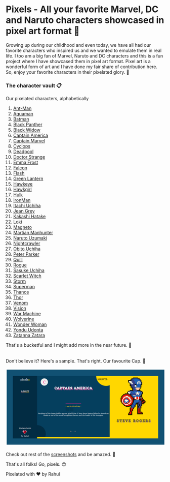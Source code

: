 # Pixels - All your favorite Marvel, DC and Naruto characters showcased in pixel art format 🎉

Growing up during our childhood and even today, we have all had our favorite characters who inspired us and we wanted to emulate them in real life. I too am a big fan of Marvel, Naruto and DC characters and this is a fun project where I have showcased them in pixel art format. Pixel art is a wonderful form of art and I have done my fair share of contribution here. So, enjoy your favorite characters in their pixelated glory. 🙌


### The character vault 📋 

Our pixelated characters, alphabetically
  1. [Ant-Man](https://rahul-kabra.github.io/pixels/character/ant-man)
  2. [Aquaman](https://rahul-kabra.github.io/pixels/character/aquaman)
  3. [Batman](https://rahul-kabra.github.io/pixels/character/batman)
  4. [Black Panther](https://rahul-kabra.github.io/pixels/character/black-panther)
  5. [Black Widow](https://rahul-kabra.github.io/pixels/character/black-widow)
  6. [Captain America](https://rahul-kabra.github.io/pixels/character/captain-america)
  7. [Captain Marvel](https://rahul-kabra.github.io/pixels/character/captain-marvel)
  8. [Cyclops](https://rahul-kabra.github.io/pixels/character/cyclops)
  9. [Deadpool](https://rahul-kabra.github.io/pixels/character/deadpool)
  10. [Doctor Strange](https://rahul-kabra.github.io/pixels/character/doctor-strange)
  11. [Emma Frost](https://rahul-kabra.github.io/pixels/character/emma-frost)
  12. [Falcon](https://rahul-kabra.github.io/pixels/character/falcon)
  13. [Flash](https://rahul-kabra.github.io/pixels/character/flash)
  14. [Green Lantern](https://rahul-kabra.github.io/pixels/character/green-lantern)
  15. [Hawkeye](https://rahul-kabra.github.io/pixels/character/hawkeye)
  16. [Hawkgirl](https://rahul-kabra.github.io/pixels/character/hawkgirl)
  17. [Hulk](https://rahul-kabra.github.io/pixels/character/hulk)
  18. [IronMan](https://rahul-kabra.github.io/pixels/character/ironman)
  19. [Itachi Uchiha](https://rahul-kabra.github.io/pixels/character/itachi-uchiha)
  20. [Jean Grey](https://rahul-kabra.github.io/pixels/character/jean-grey)
  21. [Kakashi Hatake](https://rahul-kabra.github.io/pixels/character/kakashi-hatake)
  22. [Loki](https://rahul-kabra.github.io/pixels/character/loki)
  23. [Magneto](https://rahul-kabra.github.io/pixels/character/magneto)
  24. [Martian Manhunter](https://rahul-kabra.github.io/pixels/character/martian-manhunter)
  25. [Naruto Uzumaki](https://rahul-kabra.github.io/pixels/character/naruto-uzumaki)
  26. [Nightcrawler](https://rahul-kabra.github.io/pixels/character/nightcrawler)
  27. [Obito Uchiha](https://rahul-kabra.github.io/pixels/character/obito-uchiha)
  28. [Peter Parker](https://rahul-kabra.github.io/pixels/character/peter-parker)
  29. [Quill](https://rahul-kabra.github.io/pixels/character/quill)
  30. [Rogue](https://rahul-kabra.github.io/pixels/character/rogue)
  31. [Sasuke Uchiha](https://rahul-kabra.github.io/pixels/character/sasuke-uchiha)
  32. [Scarlet Witch](https://rahul-kabra.github.io/pixels/character/scarlet-witch)
  33. [Storm](https://rahul-kabra.github.io/pixels/character/storm)
  34. [Superman](https://rahul-kabra.github.io/pixels/character/superman)
  35. [Thanos](https://rahul-kabra.github.io/pixels/character/thanos)
  36. [Thor](https://rahul-kabra.github.io/pixels/character/thor)
  37. [Venom](https://rahul-kabra.github.io/pixels/character/venom)
  38. [Vision](https://rahul-kabra.github.io/pixels/character/vision)
  39. [War Machine](https://rahul-kabra.github.io/pixels/character/war-machine)
  40. [Wolverine](https://rahul-kabra.github.io/pixels/character/wolverine)
  41. [Wonder Woman](https://rahul-kabra.github.io/pixels/character/wonder-woman)
  42. [Yondu Udonta](https://rahul-kabra.github.io/pixels/character/yondu)
  43. [Zatanna Zatara](https://rahul-kabra.github.io/pixels/character/zatanna)
  
  That's a bucketful and I might add more in the near future. 🔮


######

Don't believe it? Here's a sample. That's right. Our favourite Cap. 🤟

![Captain America](https://github.com/rahul-kabra/pixels/blob/master/src/assets/Screenshot_CaptainAmerica.png)



Check out rest of the [screenshots](https://github.com/rahul-kabra/pixels/tree/master/src/assets) and be amazed. 🤩

That's all folks! Go, pixels. 😊

Pixelated with ❤️ by Rahul
